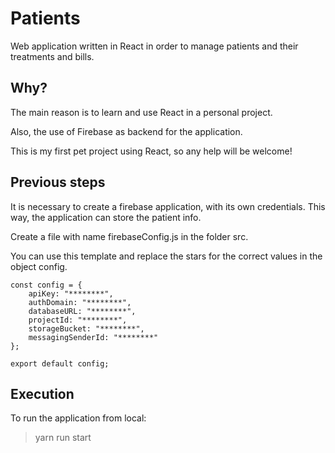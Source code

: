 # Patients

Web application written in React in order to manage patients and their treatments and bills.

## Why?

The main reason is to learn and use React in a personal project.

Also, the use of Firebase as backend for the application.

This is my first pet project using React, so any help will be welcome!


## Previous steps

It is necessary to create a firebase application, with its own credentials. This way, the application can store the patient info.

Create a file with name firebaseConfig.js in the folder src.

You can use this template and replace the stars for the correct values in the object config.

````
const config = {
    apiKey: "********",
    authDomain: "********",
    databaseURL: "********",
    projectId: "********",
    storageBucket: "********",
    messagingSenderId: "********"
};

export default config;
````

## Execution

To run the application from local:

> yarn run start





